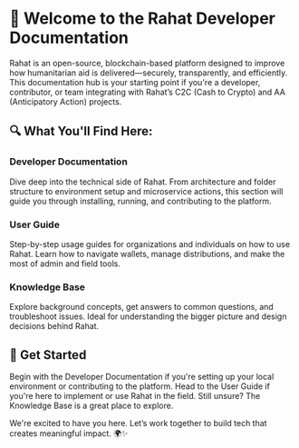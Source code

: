 # 👋 Welcome to the Rahat Developer Documentation

Rahat is an open-source, blockchain-based platform designed to improve how humanitarian aid is delivered—securely, transparently, and efficiently. This documentation hub is your starting point if you're a developer, contributor, or team integrating with Rahat’s C2C (Cash to Crypto) and AA (Anticipatory Action) projects.

## 🔍 What You'll Find Here:

### Developer Documentation
Dive deep into the technical side of Rahat. From architecture and folder structure to environment setup and microservice actions, this section will guide you through installing, running, and contributing to the platform.

### User Guide
Step-by-step usage guides for organizations and individuals on how to use Rahat. Learn how to navigate wallets, manage distributions, and make the most of admin and field tools.

### Knowledge Base
Explore background concepts, get answers to common questions, and troubleshoot issues. Ideal for understanding the bigger picture and design decisions behind Rahat.

## 🚀 Get Started
Begin with the Developer Documentation if you're setting up your local environment or contributing to the platform. Head to the User Guide if you're here to implement or use Rahat in the field. Still unsure? The Knowledge Base is a great place to explore.

We're excited to have you here. Let’s work together to build tech that creates meaningful impact. 🌍✨